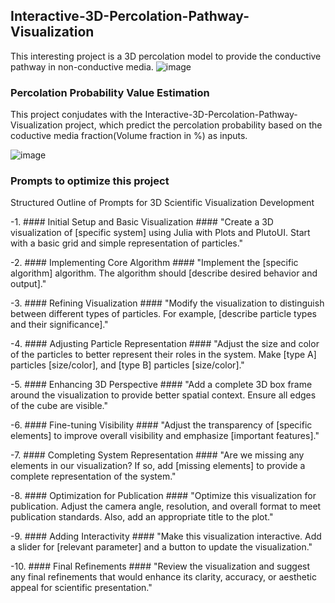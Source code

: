 ## Interactive-3D-Percolation-Pathway-Visualization ##
This interesting project is a 3D percolation model to provide the conductive pathway in non-conductive media.
![image](https://github.com/user-attachments/assets/f8f125ed-72b7-4b97-be57-32a58eb01b56)


### Percolation Probability Value Estimation ###
This project conjudates with the Interactive-3D-Percolation-Pathway-Visualization project, which predict the percolation probability based on the coductive media fraction(Volume fraction in %) as inputs.


![image](https://github.com/user-attachments/assets/30f9f4e8-9ae4-461b-bc5b-b5314b0656b9)


### Prompts to optimize this project ###
Structured Outline of Prompts for 3D Scientific Visualization Development

-1. #### Initial Setup and Basic Visualization ####
"Create a 3D visualization of [specific system] using Julia with Plots and PlutoUI. Start with a basic grid and simple representation of particles."

-2. #### Implementing Core Algorithm ####
"Implement the [specific algorithm] algorithm. The algorithm should [describe desired behavior and output]."

-3. #### Refining Visualization ####
"Modify the visualization to distinguish between different types of particles. For example, [describe particle types and their significance]."

-4. #### Adjusting Particle Representation ####
"Adjust the size and color of the particles to better represent their roles in the system. Make [type A] particles [size/color], and [type B] particles [size/color]."

-5. #### Enhancing 3D Perspective ####
"Add a complete 3D box frame around the visualization to provide better spatial context. Ensure all edges of the cube are visible."

-6. #### Fine-tuning Visibility #### 
"Adjust the transparency of [specific elements] to improve overall visibility and emphasize [important features]."

-7. #### Completing System Representation #### 
"Are we missing any elements in our visualization? If so, add [missing elements] to provide a complete representation of the system."

-8. #### Optimization for Publication ####
"Optimize this visualization for publication. Adjust the camera angle, resolution, and overall format to meet publication standards. Also, add an appropriate title to the plot."

-9. #### Adding Interactivity #### 
"Make this visualization interactive. Add a slider for [relevant parameter] and a button to update the visualization."

-10. #### Final Refinements ####
"Review the visualization and suggest any final refinements that would enhance its clarity, accuracy, or aesthetic appeal for scientific presentation."
